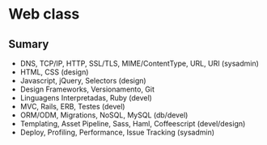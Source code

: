 # Web class

## Sumary

- DNS, TCP/IP, HTTP, SSL/TLS, MIME/ContentType, URL, URI (sysadmin)
- HTML, CSS (design)
- Javascript, jQuery, Selectors (design)
- Design Frameworks, Versionamento, Git
- Linguagens Interpretadas, Ruby (devel)
- MVC, Rails, ERB, Testes (devel)
- ORM/ODM, Migrations, NoSQL, MySQL (db/devel)
- Templating, Asset Pipeline, Sass, Haml, Coffeescript (devel/design)
- Deploy, Profiling, Performance, Issue Tracking (sysadmin)

